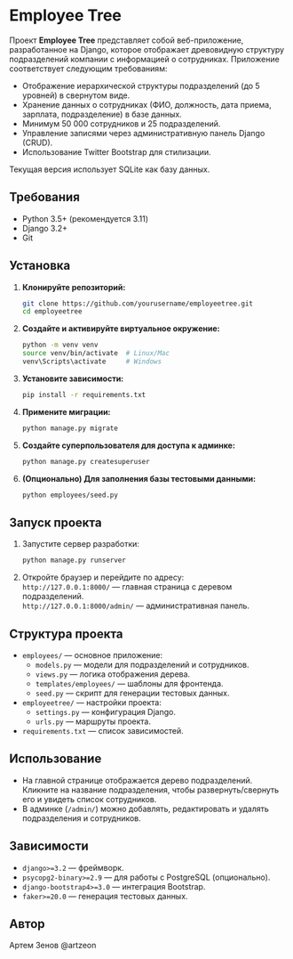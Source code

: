 # Employee Tree

Проект **Employee Tree** представляет собой веб-приложение, разработанное на Django, которое отображает древовидную структуру подразделений компании с информацией о сотрудниках. Приложение соответствует следующим требованиям:
- Отображение иерархической структуры подразделений (до 5 уровней) в свернутом виде.
- Хранение данных о сотрудниках (ФИО, должность, дата приема, зарплата, подразделение) в базе данных.
- Минимум 50 000 сотрудников и 25 подразделений.
- Управление записями через административную панель Django (CRUD).
- Использование Twitter Bootstrap для стилизации.

Текущая версия использует SQLite как базу данных.

## Требования
- Python 3.5+ (рекомендуется 3.11)
- Django 3.2+
- Git

## Установка

1. **Клонируйте репозиторий:**
   ```bash
   git clone https://github.com/yourusername/employeetree.git
   cd employeetree
   ```

2. **Создайте и активируйте виртуальное окружение:**
   ```bash
   python -m venv venv
   source venv/bin/activate  # Linux/Mac
   venv\Scripts\activate     # Windows
   ```

3. **Установите зависимости:**
   ```bash
   pip install -r requirements.txt
   ```

4. **Примените миграции:**
   ```bash
   python manage.py migrate
   ```

5. **Создайте суперпользователя для доступа к админке:**
   ```bash
   python manage.py createsuperuser
   ```

6. **(Опционально) Для заполнения базы тестовыми данными:**
   ```bash
   python employees/seed.py
   ```

## Запуск проекта
1. Запустите сервер разработки:
   ```bash
   python manage.py runserver
   ```
2. Откройте браузер и перейдите по адресу:  
   `http://127.0.0.1:8000/` — главная страница с деревом подразделений.  
   `http://127.0.0.1:8000/admin/` — административная панель.

## Структура проекта
- `employees/` — основное приложение:
  - `models.py` — модели для подразделений и сотрудников.
  - `views.py` — логика отображения дерева.
  - `templates/employees/` — шаблоны для фронтенда.
  - `seed.py` — скрипт для генерации тестовых данных.
- `employeetree/` — настройки проекта:
  - `settings.py` — конфигурация Django.
  - `urls.py` — маршруты проекта.
- `requirements.txt` — список зависимостей.

## Использование
- На главной странице отображается дерево подразделений. Кликните на название подразделения, чтобы развернуть/свернуть его и увидеть список сотрудников.
- В админке (`/admin/`) можно добавлять, редактировать и удалять подразделения и сотрудников.

## Зависимости
- `django>=3.2` — фреймворк.
- `psycopg2-binary>=2.9` — для работы с PostgreSQL (опционально).
- `django-bootstrap4>=3.0` — интеграция Bootstrap.
- `faker>=20.0` — генерация тестовых данных.

## Автор
Артем Зенов
@artzeon
